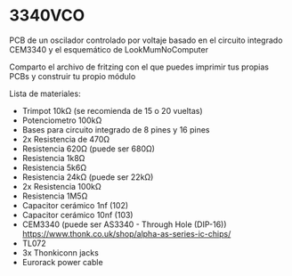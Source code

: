 # 3340VCO
PCB de un oscilador controlado por voltaje basado en el circuito integrado CEM3340 y el esquemático de LookMumNoComputer 

Comparto el archivo de fritzing con el que puedes imprimir tus propias PCBs y construir tu propio módulo

Lista de materiales:
- Trimpot 10kΩ (se recomienda de 15 o 20 vueltas)
- Potenciometro 100kΩ
- Bases para circuito integrado de 8 pines y 16 pines
- 2x Resistencia de 470Ω
- Resistencia 620Ω (puede ser 680Ω)
- Resistencia 1k8Ω
- Resistencia 5k6Ω
- Resistencia 24kΩ (puede ser 22kΩ)
- 2x Resistencia 100kΩ
- Resistencia 1M5Ω
- Capacitor cerámico 1nf (102)
- Capacitor cerámico 10nf (103)
- CEM3340 (puede ser AS3340 - Through Hole (DIP-16)) https://www.thonk.co.uk/shop/alpha-as-series-ic-chips/
- TL072
- 3x Thonkiconn jacks
- Eurorack power cable
